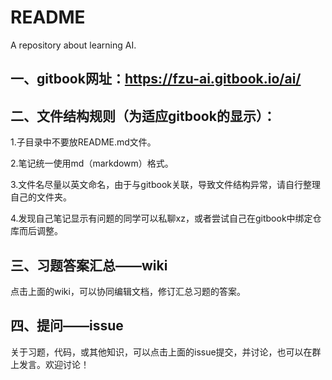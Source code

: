 # README

A repository about learning AI.

## 一、gitbook网址：https://fzu-ai.gitbook.io/ai/

## 二、文件结构规则（为适应gitbook的显示）：


1.子目录中不要放README.md文件。

2.笔记统一使用md（markdowm）格式。

3.文件名尽量以英文命名，由于与gitbook关联，导致文件结构异常，请自行整理自己的文件夹。

4.发现自己笔记显示有问题的同学可以私聊xz，或者尝试自己在gitbook中绑定仓库而后调整。

## 三、习题答案汇总——wiki

点击上面的wiki，可以协同编辑文档，修订汇总习题的答案。

## 四、提问——issue

关于习题，代码，或其他知识，可以点击上面的issue提交，并讨论，也可以在群上发言。欢迎讨论！